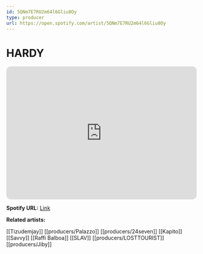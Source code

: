 ```yaml
---
id: 5QNm7E7RU2m64l6Gliu8Oy
type: producer
url: https://open.spotify.com/artist/5QNm7E7RU2m64l6Gliu8Oy
---
```

# HARDY

<iframe style="border-radius:12px" src="https://open.spotify.com/embed/artist/5QNm7E7RU2m64l6Gliu8Oy" width="100%" height="352" frameBorder="0" allowfullscreen="" allow="autoplay; clipboard-write; encrypted-media; fullscreen; picture-in-picture" loading="lazy"></iframe>

**Spotify URL:** [Link](https://open.spotify.com/artist/5QNm7E7RU2m64l6Gliu8Oy)

**Related artists:**

[[Tizudemjay]]
[[producers/Palazzo]]
[[producers/24seven]]
[[Kapito]]
[[Savvy]]
[[Raffi Balboa]]
[[SLAV]]
[[producers/LOSTTOURIST]]
[[producers/Jiby]]
